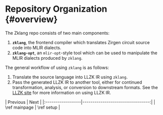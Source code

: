 # Repository Organization {#overview}

The Zklang repo consists of two main components:

1. **`zklang`**, the frontend compiler which translates Zirgen circuit source code into MLIR dialects.
2. **`zklang-opt`**, an `mlir-opt`-style tool which can be used to manipulate the MLIR dialects produced by `zklang`.

The general workflow of using `zklang` is as follows:
1. Translate the source language into LLZK IR using `zklang`.
2. Pass the generated LLZK IR to another tool, either for continued transformation, analysis, or conversion to downstream formats.
See the [LLZK site][llzk-site] for more information on using LLZK IR.

<div class="section_buttons">
| Previous          |                              Next |
|:------------------|----------------------------------:|
| \ref mainpage | \ref setup |
</div>

[llzk-site]: https://veridise.github.io/llzk-lib/
[zirgen-repo]: https://github.com/risc0/zirgen
